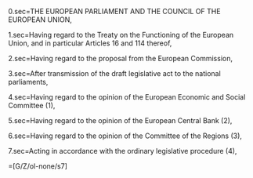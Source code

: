 0.sec=THE EUROPEAN PARLIAMENT AND THE COUNCIL OF THE EUROPEAN UNION,

1.sec=Having regard to the Treaty on the Functioning of the European Union, and in particular Articles 16 and 114 thereof,

2.sec=Having regard to the proposal from the European Commission,

3.sec=After transmission of the draft legislative act to the national parliaments,

4.sec=Having regard to the opinion of the European Economic and Social Committee (1),

5.sec=Having regard to the opinion of the European Central Bank (2),

6.sec=Having regard to the opinion of the Committee of the Regions (3),

7.sec=Acting in accordance with the ordinary legislative procedure (4),

=[G/Z/ol-none/s7]

